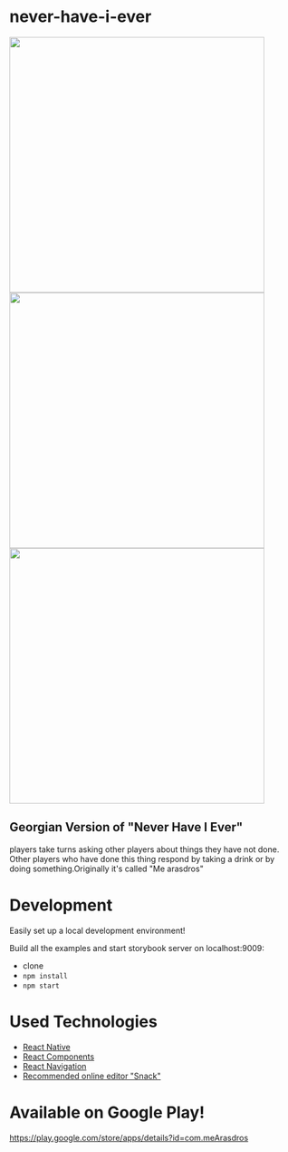 # never-have-i-ever

<img src="https://user-images.githubusercontent.com/53994979/109388576-6593d180-7921-11eb-8d1e-a9829de5f460.png" height=450></img>
<img src="https://user-images.githubusercontent.com/53994979/109388578-6a588580-7921-11eb-99d6-a47ab62967f7.png" height=450></img>
<img src="https://user-images.githubusercontent.com/53994979/109388584-6f1d3980-7921-11eb-8fac-aa767403ea0d.png" height=450></img>

## Georgian Version of "Never Have I Ever"
 players take turns asking other players about things they have not done. Other players who have done this thing respond by taking a drink or by doing something.Originally it's called "Me arasdros"
 
# Development
Easily set up a local development environment!

Build all the examples and start storybook server on localhost:9009:

* clone
* `npm install`
* `npm start`


# Used Technologies
  - [React Native](https://reactnative.dev/)
  - [React Components](https://reactnative.dev/docs/components-and-apis)
  - [React Navigation](https://reactnative.dev/docs/navigation#react-navigation)
  - [Recommended online editor "Snack"](snack.expo.io)


# Available on Google Play!
https://play.google.com/store/apps/details?id=com.meArasdros
